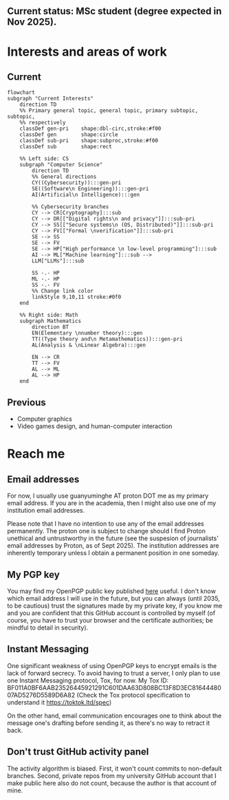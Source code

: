 ## Current status: MSc student (degree expected in Nov 2025).

# Interests and areas of work
## Current
```mermaid
flowchart
subgraph "Current Interests"
	direction TD
	%% Primary general topic, general topic, primary subtopic, subtopic,
	%% respectively
	classDef gen-pri	shape:dbl-circ,stroke:#f00
	classDef gen		shape:circle
	classDef sub-pri	shape:subproc,stroke:#f00
	classDef sub		shape:rect

	%% Left side: CS
	subgraph "Computer Science"
		direction TD
		%% General directions
		CY((Cybersecurity)):::gen-pri
		SE((Software\n Engineering)):::gen-pri
		AI(Artificial\n Intelligence):::gen

		%% Cybersecurity branches
		CY --> CR[Cryptography]:::sub
		CY --> DR[["Digital rights\n and privacy"]]:::sub-pri
		CY --> SS[["Secure systems\n (OS, Distributed)"]]:::sub-pri
		CY --> FV[["Formal \nverification"]]:::sub-pri
		SE --> SS
		SE --> FV
		SE --> HP["High performance \n low-level programming"]:::sub
		AI --> ML["Machine learning"]:::sub -->
		LLM["LLMs"]:::sub

		SS -.- HP
		ML -.- HP
		SS -.- FV
		%% Change link color
		linkStyle 9,10,11 stroke:#0f0 
	end

	%% Right side: Math
	subgraph Mathematics
		direction BT
		EN(Elementary \nnumber theory):::gen
		TT((Type theory and\n Metamathematics)):::gen-pri
		AL(Analysis & \nLinear Algebra):::gen

		EN --> CR
		TT --> FV
		AL --> ML
		AL --> HP
	end
```

## Previous
- Computer graphics
- Video games design, and human-computer interaction

# Reach me
## Email addresses
For now, I usually use guanyuminghe AT proton DOT me as my primary email
address. If you are in the academia, then I might also use one of my
institution email addresses.

Please note that I have no intention to use any of the email addresses
permanently. The proton one is subject to change should I find Proton unethical
and untrustworthy in the future (see the suspesion of journalists' email
addresses by Proton, as of Sept 2025). The institution addresses are
inherently temporary unless I obtain a permanent position in one someday.

## My PGP key
You may find my OpenPGP public key published
[here](https://github.com/guanyuming-he/Openpgp-key) useful.  I don't know
which email address I will use in the future, but you can always (until 2035,
to be cautious) trust the signatures made by my private key, if you know me and
you are confident that this GitHub account is controlled by myself (of course,
you have to trust your browser and the certificate authorities; be mindful to
detail in security).

## Instant Messaging
One significant weakness of using OpenPGP keys to encrypt emails is the lack of
forward secrecy. To avoid having to trust a server, I only plan to use one
Instant Messaging protocol, Tox, for now. My Tox ID:
BF011A0BF6AAB23526445921291C601DAA63D808BC13F8D3EC8164448007AD5276D5589D6A82
(Check the Tox protocol specification to understand it https://toktok.ltd/spec)

On the other hand, email communication encourages one to think about the
message one's drafting before sending it, as there's no way to retract it back. 


## Don't trust GitHub activity panel
The activity algorithm is biased. First, it won't count commits to non-default branches. 
Second, private repos from my university GitHub account that I make public here also do not count, 
because the author is that account of mine.
